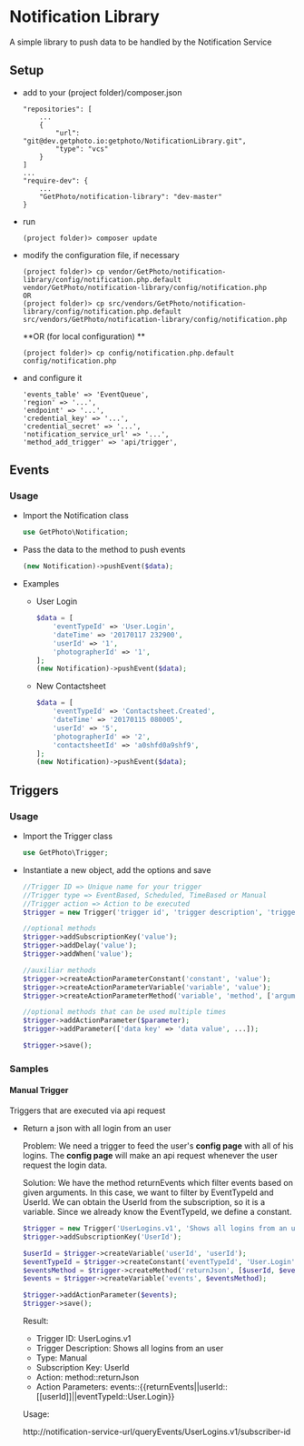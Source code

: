 # Notification Library

A simple library to push data to be handled by the Notification Service

## Setup

- add to your (project folder)/composer.json
    ```
    "repositories": [
        ...
        {
            "url": "git@dev.getphoto.io:getphoto/NotificationLibrary.git",
            "type": "vcs"
        }
    ]
    ...
    "require-dev": {
        ...
        "GetPhoto/notification-library": "dev-master"
    }
    ```

- run 
    ```
    (project folder)> composer update
    ```

- modify the configuration file, if necessary  
    ```
    (project folder)> cp vendor/GetPhoto/notification-library/config/notification.php.default vendor/GetPhoto/notification-library/config/notification.php
    OR
    (project folder)> cp src/vendors/GetPhoto/notification-library/config/notification.php.default src/vendors/GetPhoto/notification-library/config/notification.php
    ```
        
    **OR (for local configuration) **
    ```
    (project folder)> cp config/notification.php.default config/notification.php
    ```
    
- and configure it  
    ```
    'events_table' => 'EventQueue',
    'region' => '...',
    'endpoint' => '...',
    'credential_key' => '...',
    'credential_secret' => '...',
    'notification_service_url' => '...',
    'method_add_trigger' => 'api/trigger',
    ```

## Events

### Usage

- Import the Notification class
    ```php
    use GetPhoto\Notification;
    ```
 
- Pass the data to the method to push events
    ```php
    (new Notification)->pushEvent($data);
    ```

- Examples

    - User Login
        ```php
        $data = [
            'eventTypeId' => 'User.Login',
            'dateTime' => '20170117 232900',
            'userId' => '1',
            'photographerId' => '1',
        ];
        (new Notification)->pushEvent($data);
        ```

    - New Contactsheet
        ```php
        $data = [
            'eventTypeId' => 'Contactsheet.Created',
            'dateTime' => '20170115 080005',
            'userId' => '5',
            'photographerId' => '2',
            'contactsheetId' => 'a0shfd0a9shf9',
        ];
        (new Notification)->pushEvent($data);
        ```
        
## Triggers

### Usage

- Import the Trigger class
    ```php
    use GetPhoto\Trigger;
    ```
 
- Instantiate a new object, add the options and save

    ```php
    //Trigger ID => Unique name for your trigger
    //Trigger type => EventBased, Scheduled, TimeBased or Manual
    //Trigger action => Action to be executed
    $trigger = new Trigger('trigger id', 'trigger description', 'trigger type', 'trigger action');
  
    //optional methods
    $trigger->addSubscriptionKey('value');
    $trigger->addDelay('value');
    $trigger->addWhen('value');
  
    //auxiliar methods
    $trigger->createActionParameterConstant('constant', 'value');
    $trigger->createActionParameterVariable('variable', 'value');
    $trigger->createActionParameterMethod('variable', 'method', ['arguments', ...]);

    //optional methods that can be used multiple times
    $trigger->addActionParameter($parameter);
    $trigger->addParameter(['data key' => 'data value', ...]);
    
    $trigger->save();
    ```

### Samples

#### Manual Trigger

Triggers that are executed via api request

- Return a json with all login from an user
    
    Problem: We need a trigger to feed the user's **config page** with all of his logins.
    The **config page** will make an api request whenever the user request the login data.
    
    Solution: We have the method returnEvents which filter events based on given arguments.
    In this case, we want to filter by EventTypeId and UserId.
    We can obtain the UserId from the subscription, so it is a variable.
    Since we already know the EventTypeId, we define a constant.
    
    ```php
    $trigger = new Trigger('UserLogins.v1', 'Shows all logins from an user', 'Manual', 'method::returnJson');
    $trigger->addSubscriptionKey('UserId');
  
    $userId = $trigger->createVariable('userId', 'userId');
    $eventTypeId = $trigger->createConstant('eventTypeId', 'User.Login');
    $eventsMethod = $trigger->createMethod('returnJson', [$userId, $eventTypeId]);
    $events = $trigger->createVariable('events', $eventsMethod);
   
    $trigger->addActionParameter($events);
    $trigger->save();
    ```
    
    Result: 
    
    - Trigger ID: UserLogins.v1
    - Trigger Description: Shows all logins from an user
    - Type: Manual
    - Subscription Key: UserId
    - Action: method::returnJson
    - Action Parameters: events::{{returnEvents||userId::[[userId]]||eventTypeId::User.Login}}
    
    Usage: 
    
    http://notification-service-url/queryEvents/UserLogins.v1/subscriber-id
